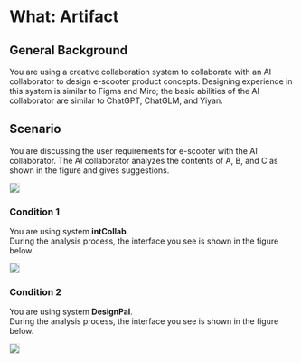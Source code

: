 # What: Artifact

## General Background
You are using a creative collaboration system to collaborate with an AI collaborator to design e-scooter product concepts. Designing experience in this system is similar to Figma and Miro; the basic abilities of the AI collaborator are similar to ChatGPT, ChatGLM, and Yiyan.

## Scenario
You are discussing the user requirements for e-scooter with the AI collaborator. The AI ​​collaborator analyzes the contents of A, B, and C as shown in the figure and gives suggestions.

<img src="img/RQ1/What/Artifact-intro.webp" style="border: .5px solid Gainsboro; max-width: 75%;">

### Condition 1
You are using system **intCollab**.<br>
During the analysis process, the interface you see is shown in the figure below.

<img src="img/RQ1/What/Artifact-N.webp" style="border: .5px solid Gainsboro; max-width: 75%;">

### Condition 2
You are using system **DesignPal**.<br>
During the analysis process, the interface you see is shown in the figure below.

<img src="img/RQ1/What/Artifact-WA.webp" style="border: .5px solid Gainsboro; max-width: 75%;">